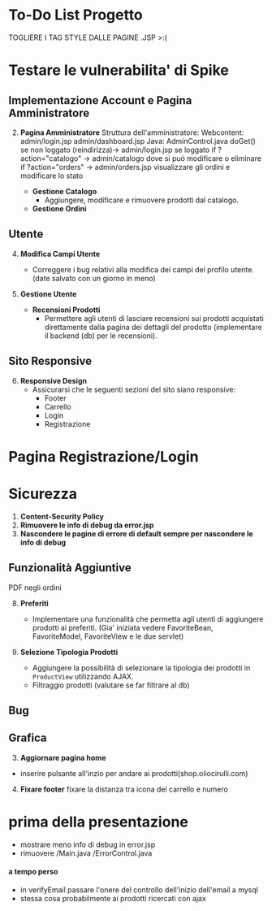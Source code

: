 # To-Do List Progetto

TOGLIERE I TAG STYLE DALLE PAGINE .JSP >:(

# Testare le vulnerabilita' di Spike


## Implementazione Account e Pagina Amministratore

2. **Pagina Amministratore**
	Struttura dell'amministratore:
		Webcontent:
			admin/login.jsp
			admin/dashboard.jsp
		Java:
			AdminControl.java
				doGet()
					se non loggato (reindirizza)-> admin/login.jsp
					se loggato
						if ?action="catalogo" -> admin/catalogo dove si può modificare o eliminare
						if ?action="orders" -> admin/orders.jsp visualizzare gli ordini e modificare lo stato
					
   - **Gestione Catalogo**
     - Aggiungere, modificare e rimuovere prodotti dal catalogo.
   - **Gestione Ordini**

## Utente
4. **Modifica Campi Utente**
   - Correggere i bug relativi alla modifica dei campi del profilo utente. (date salvato con un giorno in meno)

5. **Gestione Utente**
   - **Recensioni Prodotti**
     - Permettere agli utenti di lasciare recensioni sui prodotti acquistati direttamente dalla pagina dei dettagli del prodotto (implementare il backend (db) per le recensioni).

## Sito Responsive
6. **Responsive Design**
   - Assicurarsi che le seguenti sezioni del sito siano responsive:
     - Footer
     - Carrello
     - Login
     - Registrazione

# Pagina Registrazione/Login

# Sicurezza
1. **Content-Security Policy**
2. **Rimuovere le info di debug da error.jsp**
3. **Nascondere le pagine di errore di default sempre per nascondere le info di debug**

## Funzionalità Aggiuntive
PDF negli ordini


8. **Preferiti**
   - Implementare una funzionalità che permetta agli utenti di aggiungere prodotti ai preferiti. (Gia' iniziata vedere FavoriteBean, FavoriteModel, FavoriteView e le due servlet)


9. **Selezione Tipologia Prodotti**
   - Aggiungere la possibilità di selezionare la tipologia dei prodotti in `ProductView` utilizzando AJAX.
   - Filtraggio prodotti (valutare se far filtrare al db)


## Bug


## Grafica
3. **Aggiornare pagina home**
  - inserire pulsante all'inzio per andare ai prodotti(shop.oliocirulli.com)
4. **Fixare footer**
fixare la distanza tra icona del carrello e numero


# prima della presentazione
- mostrare meno info di debug in error.jsp
- rimuovere /Main.java /ErrorControl.java

#### a tempo perso
- in verifyEmail passare l'onere del controllo dell'inizio dell'email a mysql
- stessa cosa probabilmente ai prodotti ricercati con ajax
